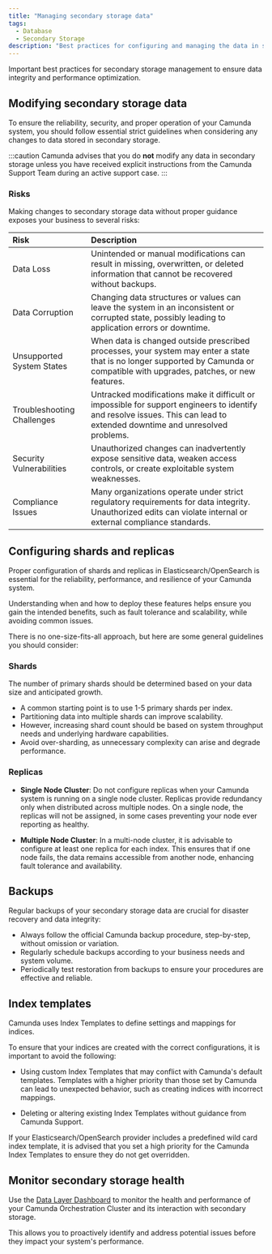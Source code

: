 ```yaml
---
title: "Managing secondary storage data"
tags:
  - Database
  - Secondary Storage
description: "Best practices for configuring and managing the data in secondary storage."
---
```


Important best practices for secondary storage management to ensure data integrity and performance optimization.

## Modifying secondary storage data

To ensure the reliability, security, and proper operation of your Camunda system, you should follow essential strict guidelines when considering any changes to data stored in secondary storage.

:::caution
Camunda advises that you do **not** modify any data in secondary storage unless you have received explicit instructions from the Camunda Support Team during an active support case.
:::

### Risks

Making changes to secondary storage data without proper guidance exposes your business to several risks:

| Risk                       | Description                                                                                                                                                                    |
| :------------------------- | :----------------------------------------------------------------------------------------------------------------------------------------------------------------------------- |
| Data Loss                  | Unintended or manual modifications can result in missing, overwritten, or deleted information that cannot be recovered without backups.                                        |
| Data Corruption            | Changing data structures or values can leave the system in an inconsistent or corrupted state, possibly leading to application errors or downtime.                             |
| Unsupported System States  | When data is changed outside prescribed processes, your system may enter a state that is no longer supported by Camunda or compatible with upgrades, patches, or new features. |
| Troubleshooting Challenges | Untracked modifications make it difficult or impossible for support engineers to identify and resolve issues. This can lead to extended downtime and unresolved problems.      |
| Security Vulnerabilities   | Unauthorized changes can inadvertently expose sensitive data, weaken access controls, or create exploitable system weaknesses.                                                 |
| Compliance Issues          | Many organizations operate under strict regulatory requirements for data integrity. Unauthorized edits can violate internal or external compliance standards.                  |

## Configuring shards and replicas

Proper configuration of shards and replicas in Elasticsearch/OpenSearch is essential for the reliability, performance, and resilience of your Camunda system.

Understanding when and how to deploy these features helps ensure you gain the intended benefits, such as fault tolerance and scalability, while avoiding common issues.

There is no one-size-fits-all approach, but here are some general guidelines you should consider:

### Shards

The number of primary shards should be determined based on your data size and anticipated growth.

- A common starting point is to use 1-5 primary shards per index.
- Partitioning data into multiple shards can improve scalability.
- However, increasing shard count should be based on system throughput needs and underlying hardware capabilities.
- Avoid over-sharding, as unnecessary complexity can arise and degrade performance.

### Replicas

- **Single Node Cluster**: Do not configure replicas when your Camunda system is running on a single node cluster. Replicas provide redundancy only when distributed across multiple nodes. On a single node, the replicas will not be assigned, in some cases preventing your node ever reporting as healthy.

- **Multiple Node Cluster**: In a multi-node cluster, it is advisable to configure at least one replica for each index. This ensures that if one node fails, the data remains accessible from another node, enhancing fault tolerance and availability.

## Backups

Regular backups of your secondary storage data are crucial for disaster recovery and data integrity:

<div className="list-tick">

- Always follow the official Camunda backup procedure, step-by-step, without omission or variation.
- Regularly schedule backups according to your business needs and system volume.
- Periodically test restoration from backups to ensure your procedures are effective and reliable.

</div>

## Index templates

Camunda uses Index Templates to define settings and mappings for indices.

To ensure that your indices are created with the correct configurations, it is important to avoid the following:

<div className="list-cross">

- Using custom Index Templates that may conflict with Camunda's default templates. Templates with a higher priority than those set by Camunda can lead to unexpected behavior, such as creating indices with incorrect mappings.

- Deleting or altering existing Index Templates without guidance from Camunda Support.

</div>

If your Elasticsearch/OpenSearch provider includes a predefined wild card index template, it is advised that you set a high priority for the Camunda Index Templates to ensure they do not get overridden.

## Monitor secondary storage health

Use the [Data Layer Dashboard](/self-managed/operational-guides/monitoring/metrics.md) to monitor the health and performance of your Camunda Orchestration Cluster and its interaction with secondary storage.

This allows you to proactively identify and address potential issues before they impact your system's performance.
